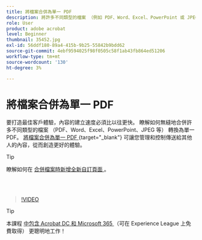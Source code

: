 ```yaml
---
title: 將檔案合併為單一 PDF
description: 將許多不同類型的檔案 （例如 PDF、Word、Excel、PowerPoint 或 JPEG） 合併為單一 PDF
role: User
product: adobe acrobat
level: Beginner
thumbnail: 35452.jpg
exl-id: 56ddf180-89a4-415b-9b25-55842b9bdd62
source-git-commit: 4ebf9594025f98f0505c58f1ab43fb864ed51206
workflow-type: tm+mt
source-wordcount: '130'
ht-degree: 3%

---
```


# 將檔案合併為單一 PDF

要打造最佳客戶體驗，內容的建立速度必須比以往更快。 瞭解如何無縫地合併許多不同類型的檔案 （PDF、Word、Excel、PowerPoint、JPEG 等） 轉換為單一 PDF。 [將檔案合併為單一 PDF ](https://www.adobe.com/tw/acrobat/online/merge-pdf.html) {target="_blank"} 可讓您管理和控制傳送給其他人的內容，從而創造更好的體驗。

>[!TIP]
>
>瞭解如何在 [ 合併檔案時新增全新自訂頁面 ](add-custom-page.md) 。

<br> 

>[!VIDEO](https://video.tv.adobe.com/v/35452?quality=12&learn=on&hidetitle=true)

>[!TIP]
>
>本課程 [ 中包含 Acrobat DC 和 Microsoft 365 ](https://experienceleague.adobe.com/?recommended=Acrobat-U-1-2021.microsoft365) （可在 Experience League 上免費取得） 更聰明地工作！
